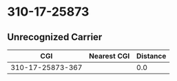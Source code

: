 # 310-17-25873
## Unrecognized Carrier


| CGI | Nearest CGI | Distance |
|-----|-------------|----------|
| 310-17-25873-367 |  | 0.0 |
